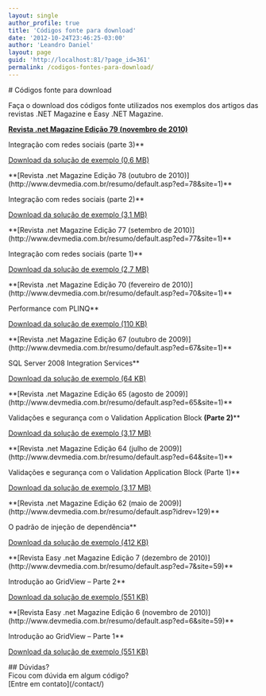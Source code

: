 ```yaml
---
layout: single
author_profile: true
title: 'Códigos fonte para download'
date: '2012-10-24T23:46:25-03:00'
author: 'Leandro Daniel'
layout: page
guid: 'http://localhost:81/?page_id=361'
permalink: /codigos-fontes-para-download/
---
```


<div class="et_pb_section et_pb_section_11 et_pb_with_background et_pb_inner_shadow et_pb_fullwidth_section et_section_regular"> <section class="et_pb_module et_pb_fullwidth_header et_pb_fullwidth_header_5 et_pb_text_align_left et_pb_bg_layout_dark"><div class="et_pb_fullwidth_header_container left"><div class="header-content-container center"><div class="header-content"># Códigos fonte para download

 <span class="et_pb_fullwidth_header_subhead">Faça o download dos códigos fonte utilizados nos exemplos dos artigos das revistas .NET Magazine e Easy .NET Magazine.</span><div class="et_pb_header_content_wrapper"></div> </div> </div> </div><div class="et_pb_fullwidth_header_overlay"></div><div class="et_pb_fullwidth_header_scroll"></div></section></div><div class="et_pb_section et_pb_section_12 et_section_regular"><div class="et_pb_row et_pb_row_6"><div class="et_pb_column et_pb_column_2_3 et_pb_column_9  et_pb_css_mix_blend_mode_passthrough"><div class="et_pb_module et_pb_text et_pb_text_3  et_pb_text_align_left et_pb_bg_layout_light"><div class="et_pb_text_inner"><div class="et-box et-shadow"><div class="et-box-content">**[Revista .net Magazine Edição 79 (novembro de 2010)](http://www.devmedia.com.br/resumo/default.asp?ed=79&site=1)**

Integração com redes sociais (parte 3)**

[Download da solução de exemplo (0,6 MB) ](/assets/artigos/NetMag.RedesSociais.Integracao.Solution.zip)

</div></div><div class="et-box et-shadow"><div class="et-box-content">**[Revista .net Magazine Edição 78 (outubro de 2010)](http://www.devmedia.com.br/resumo/default.asp?ed=78&site=1)**

Integração com redes sociais (parte 2)**

[Download da solução de exemplo (3,1 MB)](/assets/artigos/NetMag.RedesSociais.Solution.zip)

</div></div><div class="et-box et-shadow"><div class="et-box-content">**[Revista .net Magazine Edição 77 (setembro de 2010)](http://www.devmedia.com.br/resumo/default.asp?ed=77&site=1)**

Integração com redes sociais (parte 1)**

[Download da solução de exemplo (2,7 MB)](/assets/artigos/NetMag.RedesSociais.Exemplos.Solution.zip)

</div></div><div class="et-box et-shadow"><div class="et-box-content">**[Revista .net Magazine Edição 70 (fevereiro de 2010)](http://www.devmedia.com.br/resumo/default.asp?ed=70&site=1)**

Performance com PLINQ**

[Download da solução de exemplo (110 KB)](/assets/artigos/NetMag.PLINQ.Solution.zip)

</div></div><div class="et-box et-shadow"><div class="et-box-content">**[Revista .net Magazine Edição 67 (outubro de 2009)](http://www.devmedia.com.br/resumo/default.asp?ed=67&site=1)**

SQL Server 2008 Integration Services**

[Download da solução de exemplo (64 KB)](/assets/artigos/NetMag.SSIS.Solution.zip)

</div></div><div class="et-box et-shadow"><div class="et-box-content">**[Revista .net Magazine Edição 65 (agosto de 2009)](http://www.devmedia.com.br/resumo/default.asp?ed=65&site=1)**

Validações e segurança com o Validation Application Block **(Parte 2)****

[Download da solução de exemplo (3,17 MB)](/assets/artigos/NetMag.VAB.Solution.zip)

</div></div><div class="et-box et-shadow"><div class="et-box-content">**[Revista .net Magazine Edição 64 (julho de 2009)](http://www.devmedia.com.br/resumo/default.asp?ed=64&site=1)**

Validações e segurança com o Validation Application Block (Parte 1)**

[Download da solução de exemplo (3,17 MB)](/assets/artigos/NetMag.VAB.Solution.zip)

</div></div><div class="et-box et-shadow"><div class="et-box-content">**[Revista .net Magazine Edição 62 (maio de 2009)](http://www.devmedia.com.br/resumo/default.asp?idrev=129)**

O padrão de injeção de dependência**

[Download da solução de exemplo (412 KB)](/assets/artigos/NetMag.DI.Solution.zip)

</div></div><div class="et-box et-shadow"><div class="et-box-content">**[Revista Easy .net Magazine Edição 7 (dezembro de 2010)](http://www.devmedia.com.br/resumo/default.asp?ed=7&site=59)**

Introdução ao GridView – Parte 2**

[Download da solução de exemplo (551 KB)](/assets/artigos/NetMag.IntroGridView.Solution.zip)

</div></div><div class="et-box et-shadow"><div class="et-box-content">**[Revista Easy .net Magazine Edição 6 (novembro de 2010)](http://www.devmedia.com.br/resumo/default.asp?ed=6&site=59)**

Introdução ao GridView – Parte 1**

[Download da solução de exemplo (551 KB)](/assets/artigos/NetMag.IntroGridView.Solution.zip)

</div></div></div> </div></div><div class="et_pb_column et_pb_column_1_3 et_pb_column_10  et_pb_css_mix_blend_mode_passthrough et-last-child"><div class="et_pb_module et_pb_cta_0 et_pb_promo  et_pb_text_align_center et_pb_bg_layout_dark"><div class="et_pb_promo_description">## Dúvidas?

<div>Ficou com dúvida em algum código?

</div></div><div class="et_pb_button_wrapper">[Entre em contato](/contact/)</div> </div> </div> </div></div>